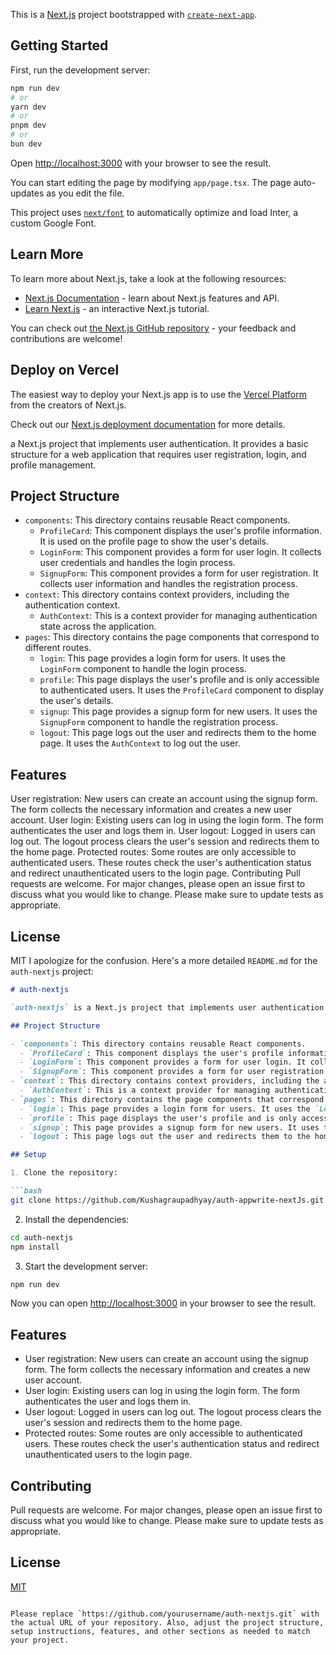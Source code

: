 This is a [Next.js](https://nextjs.org/) project bootstrapped with [`create-next-app`](https://github.com/vercel/next.js/tree/canary/packages/create-next-app).

## Getting Started

First, run the development server:

```bash
npm run dev
# or
yarn dev
# or
pnpm dev
# or
bun dev
```

Open [http://localhost:3000](http://localhost:3000) with your browser to see the result.

You can start editing the page by modifying `app/page.tsx`. The page auto-updates as you edit the file.

This project uses [`next/font`](https://nextjs.org/docs/basic-features/font-optimization) to automatically optimize and load Inter, a custom Google Font.

## Learn More

To learn more about Next.js, take a look at the following resources:

- [Next.js Documentation](https://nextjs.org/docs) - learn about Next.js features and API.
- [Learn Next.js](https://nextjs.org/learn) - an interactive Next.js tutorial.

You can check out [the Next.js GitHub repository](https://github.com/vercel/next.js/) - your feedback and contributions are welcome!

## Deploy on Vercel

The easiest way to deploy your Next.js app is to use the [Vercel Platform](https://vercel.com/new?utm_medium=default-template&filter=next.js&utm_source=create-next-app&utm_campaign=create-next-app-readme) from the creators of Next.js.

Check out our [Next.js deployment documentation](https://nextjs.org/docs/deployment) for more details.

a Next.js project that implements user authentication. It provides a basic structure for a web application that requires user registration, login, and profile management.

## Project Structure

- `components`: This directory contains reusable React components.
  - `ProfileCard`: This component displays the user's profile information. It is used on the profile page to show the user's details.
  - `LoginForm`: This component provides a form for user login. It collects user credentials and handles the login process.
  - `SignupForm`: This component provides a form for user registration. It collects user information and handles the registration process.
- `context`: This directory contains context providers, including the authentication context.
  - `AuthContext`: This is a context provider for managing authentication state across the application.
- `pages`: This directory contains the page components that correspond to different routes.
  - `login`: This page provides a login form for users. It uses the `LoginForm` component to handle the login process.
  - `profile`: This page displays the user's profile and is only accessible to authenticated users. It uses the `ProfileCard` component to display the user's details.
  - `signup`: This page provides a signup form for new users. It uses the `SignupForm` component to handle the registration process.
  - `logout`: This page logs out the user and redirects them to the home page. It uses the `AuthContext` to log out the user.


## Features
User registration: New users can create an account using the signup form. The form collects the necessary information and creates a new user account.
User login: Existing users can log in using the login form. The form authenticates the user and logs them in.
User logout: Logged in users can log out. The logout process clears the user's session and redirects them to the home page.
Protected routes: Some routes are only accessible to authenticated users. These routes check the user's authentication status and redirect unauthenticated users to the login page.
Contributing
Pull requests are welcome. For major changes, please open an issue first to discuss what you would like to change. Please make sure to update tests as appropriate.

## License
MIT I apologize for the confusion. Here's a more detailed `README.md` for the `auth-nextjs` project:

```markdown
# auth-nextjs

`auth-nextjs` is a Next.js project that implements user authentication. It provides a basic structure for a web application that requires user registration, login, and profile management.

## Project Structure

- `components`: This directory contains reusable React components.
  - `ProfileCard`: This component displays the user's profile information. It is used on the profile page to show the user's details.
  - `LoginForm`: This component provides a form for user login. It collects user credentials and handles the login process.
  - `SignupForm`: This component provides a form for user registration. It collects user information and handles the registration process.
- `context`: This directory contains context providers, including the authentication context.
  - `AuthContext`: This is a context provider for managing authentication state across the application.
- `pages`: This directory contains the page components that correspond to different routes.
  - `login`: This page provides a login form for users. It uses the `LoginForm` component to handle the login process.
  - `profile`: This page displays the user's profile and is only accessible to authenticated users. It uses the `ProfileCard` component to display the user's details.
  - `signup`: This page provides a signup form for new users. It uses the `SignupForm` component to handle the registration process.
  - `logout`: This page logs out the user and redirects them to the home page. It uses the `AuthContext` to log out the user.

## Setup

1. Clone the repository:

```bash
git clone https://github.com/Kushagraupadhyay/auth-appwrite-nextJs.git
```

2. Install the dependencies:

```bash
cd auth-nextjs
npm install
```

3. Start the development server:

```bash
npm run dev
```

Now you can open [http://localhost:3000](http://localhost:3000) in your browser to see the result.

## Features

- User registration: New users can create an account using the signup form. The form collects the necessary information and creates a new user account.
- User login: Existing users can log in using the login form. The form authenticates the user and logs them in.
- User logout: Logged in users can log out. The logout process clears the user's session and redirects them to the home page.
- Protected routes: Some routes are only accessible to authenticated users. These routes check the user's authentication status and redirect unauthenticated users to the login page.

## Contributing

Pull requests are welcome. For major changes, please open an issue first to discuss what you would like to change. Please make sure to update tests as appropriate.

## License

[MIT](https://choosealicense.com/licenses/mit/)
```

Please replace `https://github.com/yourusername/auth-nextjs.git` with the actual URL of your repository. Also, adjust the project structure, setup instructions, features, and other sections as needed to match your project.

